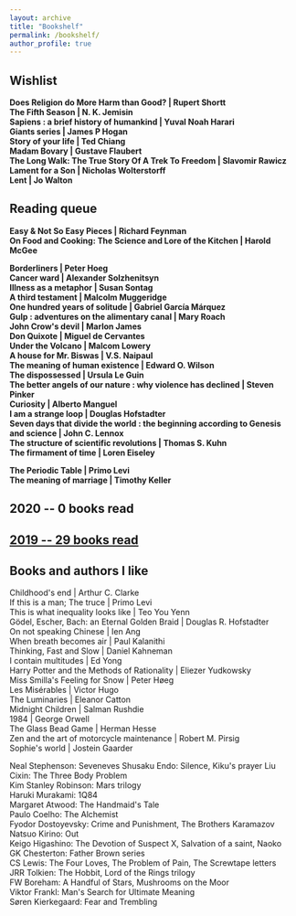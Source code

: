 ```yaml
---
layout: archive
title: "Bookshelf"
permalink: /bookshelf/
author_profile: true
---
```

<meta name="viewport" content="width=device-width, initial-scale=1">
<head>
  <style>
.collapsible {
  background-color: #777;
  color: white;
  cursor: pointer;
  padding: 18px;
  width: 25%;
  border: none;
  text-align: left;
  outline: none;
  font-size: 17px;
}

.active, .collapsible:hover {
  background-color: #555;
}

.content {
  padding: 0 18px;
  display: none;
  overflow: hidden;
  background-color: #f1f1f1;
}
</style>
</head>

## Wishlist
**Does Religion do More Harm than Good? \| Rupert Shortt**   
**The Fifth Season \| N. K. Jemisin**  
**Sapiens : a brief history of humankind \| Yuval Noah Harari**  
**Giants series \| James P Hogan**  
**Story of your life \| Ted Chiang**  
**Madam Bovary \| Gustave Flaubert**  
**The Long Walk: The True Story Of A Trek To Freedom \| Slavomir Rawicz**  
**Lament for a Son \| Nicholas Wolterstorff**  
**Lent \| Jo Walton**  

## Reading queue
**Easy & Not So Easy Pieces \| Richard Feynman**   
**On Food and Cooking: The Science and Lore of the Kitchen \| Harold McGee**  

**Borderliners \| Peter Hoeg**   
**Cancer ward \| Alexander Solzhenitsyn**  
**Illness as a metaphor \| Susan Sontag**  
**A third testament \| Malcolm Muggeridge**  
**One hundred years of solitude \| Gabriel García Márquez**  
**Gulp : adventures on the alimentary canal \| Mary Roach**  
**John Crow's devil \| Marlon James**  
**Don Quixote \| Miguel de Cervantes**  
**Under the Volcano \| Malcom Lowery**  
**A house for Mr. Biswas \| V.S. Naipaul**  
**The meaning of human existence \| Edward O. Wilson**  
**The dispossessed \| Ursula Le Guin**  
**The better angels of our nature : why violence has declined \| Steven Pinker**  
**Curiosity \| Alberto Manguel**  
**I am a strange loop \| Douglas Hofstadter**  
**Seven days that divide the world : the beginning according to Genesis and science \| John C. Lennox**  
**The structure of scientific revolutions \| Thomas S. Kuhn**  
**The firmament of time \| Loren Eiseley**  
  
**The Periodic Table \| Primo Levi**  
**The meaning of marriage \| Timothy Keller**   
  
## 2020 -- 0 books read

## [2019 -- 29 books read](https://yossadh.github.io/posts/2020/01/2019-books/)

## Books and authors I like
Childhood's end \| Arthur C. Clarke  
If this is a man; The truce \| Primo Levi  
This is what inequality looks like \| Teo You Yenn  
Gödel, Escher, Bach: an Eternal Golden Braid \| Douglas R. Hofstadter  
On not speaking Chinese \| Ien Ang  
When breath becomes air \| Paul Kalanithi  
Thinking, Fast and Slow \| Daniel Kahneman  
I contain multitudes \| Ed Yong  
Harry Potter and the Methods of Rationality \| Eliezer Yudkowsky  
Miss Smilla's Feeling for Snow \| Peter Høeg  
Les Misérables \| Victor Hugo  
The Luminaries \| Eleanor Catton  
Midnight Children \| Salman Rushdie  
1984 \| George Orwell  
The Glass Bead Game \| Herman Hesse  
Zen and the art of motorcycle maintenance \| Robert M. Pirsig   
Sophie's world \| Jostein Gaarder  

Neal Stephenson: Seveneves
Shusaku Endo: Silence, Kiku's prayer
Liu Cixin: The Three Body Problem  
Kim Stanley Robinson: Mars trilogy  
Haruki Murakami: 1Q84  
Margaret Atwood: The Handmaid's Tale  
Paulo Coelho: The Alchemist  
Fyodor Dostoyevsky: Crime and Punishment, The Brothers Karamazov  
Natsuo Kirino: Out  
Keigo Higashino: The Devotion of Suspect X, Salvation of a saint, Naoko  
GK Chesterton: Father Brown series  
CS Lewis: The Four Loves, The Problem of Pain, The Screwtape letters  
JRR Tolkien: The Hobbit, Lord of the Rings trilogy  
FW Boreham: A Handful of Stars, Mushrooms on the Moor  
Viktor Frankl: Man's Search for Ultimate Meaning  
Søren Kierkegaard: Fear and Trembling  



